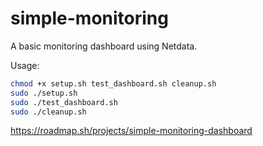 # simple-monitoring
A basic monitoring dashboard using Netdata.

Usage:

```bash
chmod +x setup.sh test_dashboard.sh cleanup.sh
sudo ./setup.sh
sudo ./test_dashboard.sh
sudo ./cleanup.sh
```

https://roadmap.sh/projects/simple-monitoring-dashboard